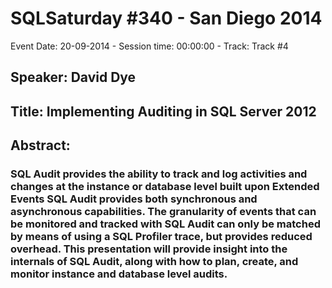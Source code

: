 # SQLSaturday #340 - San Diego 2014
Event Date: 20-09-2014 - Session time: 00:00:00 - Track: Track #4
## Speaker: David Dye
## Title: Implementing Auditing in SQL Server 2012 
## Abstract:
### SQL Audit provides the ability to track and log activities and changes at the instance or database level built upon Extended Events SQL Audit provides both synchronous and asynchronous capabilities. The granularity of events that can be monitored and tracked with SQL Audit can only be matched by means of using a SQL Profiler trace, but provides reduced overhead. This presentation will provide insight into the internals of SQL Audit, along with how to plan, create, and monitor instance and database level audits. 
